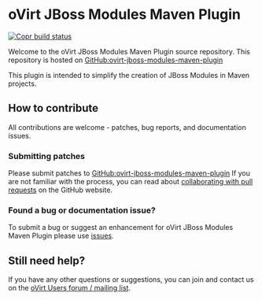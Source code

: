 # oVirt JBoss Modules Maven Plugin

[![Copr build status](https://copr.fedorainfracloud.org/coprs/ovirt/ovirt-master-snapshot/package/ovirt-jboss-modules-maven-plugin/status_image/last_build.png)](https://copr.fedorainfracloud.org/coprs/ovirt/ovirt-master-snapshot/package/ovirt-jboss-modules-maven-plugin/)

Welcome to the oVirt JBoss Modules Maven Plugin source repository.
This repository is hosted on [GitHub:ovirt-jboss-modules-maven-plugin](https://github.com/oVirt/ovirt-jboss-modules-maven-plugin)

This plugin is intended to simplify the creation of JBoss Modules in
Maven projects.

## How to contribute

All contributions are welcome - patches, bug reports, and documentation issues.

### Submitting patches

Please submit patches to [GitHub:ovirt-jboss-modules-maven-plugin](https://github.com/oVirt/ovirt-jboss-modules-maven-plugin)
 If you are not familiar with the process, you can read about [collaborating with pull requests](https://docs.github.com/en/pull-requests/collaborating-with-pull-requests/proposing-changes-to-your-work-with-pull-requests) on the GitHub website.

### Found a bug or documentation issue?
To submit a bug or suggest an enhancement for oVirt JBoss Modules Maven Plugin please use [issues](https://github.com/oVirt/ovirt-jboss-modules-maven-plugin/issues).

## Still need help?

If you have any other questions or suggestions, you can join and contact us on the [oVirt Users forum / mailing list](https://lists.ovirt.org/admin/lists/users.ovirt.org/).

